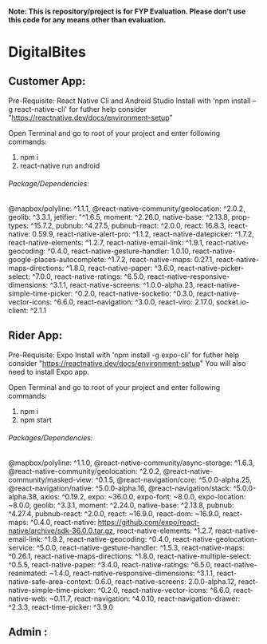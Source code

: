 #### Note: This is repository/project is for FYP Evaluation. Please don't use this code for any means other than evaluation.

# DigitalBites

## Customer App:

Pre-Requisite: React Native Cli and Android Studio
Install with 'npm install –g react-native-cli'
for futher help consider "https://reactnative.dev/docs/environment-setup"

Open Terminal and go to root of your project and enter following commands:
1. npm i
2. react-native run android

###### Package/Dependencies:
@mapbox/polyline: ^1.1.1,
@react-native-community/geolocation: ^2.0.2,
geolib: ^3.3.1,
jetifier: "^1.6.5,
moment: ^2.26.0,
native-base: ^2.13.8,
prop-types: ^15.7.2,
pubnub: ^4.27.5,
pubnub-react: ^2.0.0,
react: 16.8.3,
react-native: 0.59.9,
react-native-alert-pro: ^1.1.2,
react-native-datepicker: ^1.7.2,
react-native-elements: ^1.2.7,
react-native-email-link: ^1.9.1,
react-native-geocoding: ^0.4.0,
react-native-gesture-handler: 1.0.10,
react-native-google-places-autocomplete: ^1.7.2,
react-native-maps: 0.27.1,
react-native-maps-directions: ^1.8.0,
react-native-paper: ^3.6.0,
react-native-picker-select: ^7.0.0,
react-native-ratings: ^6.5.0,
react-native-responsive-dimensions: ^3.1.1,
react-native-screens: ^1.0.0-alpha.23,
react-native-simple-time-picker: ^0.2.0,
react-native-socketio: ^0.3.0,
react-native-vector-icons: ^6.6.0,
react-navigation: ^3.0.0,
react-viro: 2.17.0,
socket.io-client: ^2.1.1


## Rider App:

Pre-Requisite: Expo
Install with 'npm install -g expo-cli'
for futher help consider "https://reactnative.dev/docs/environment-setup"
You will also need to install Expo app.

Open Terminal and go to root of your project and enter following commands:
1. npm i
2. npm start

###### Packages/Dependencies:
@mapbox/polyline: ^1.1.0,
@react-native-community/async-storage: ^1.6.3,
@react-native-community/geolocation: ^2.0.2,
@react-native-community/masked-view: ^0.1.5,
@react-navigation/core: ^5.0.0-alpha.25,
@react-navigation/native: ^5.0.0-alpha.16,
@react-navigation/stack: ^5.0.0-alpha.38,
axios: ^0.19.2,
expo: ~36.0.0,
expo-font: ~8.0.0,
expo-location: ~8.0.0,
geolib: ^3.3.1,
moment: ^2.24.0,
native-base: ^2.13.8,
pubnub: ^4.27.4,
pubnub-react: ^2.0.0,
react: ~16.9.0,
react-dom: ~16.9.0,
react-maps: ^0.4.0,
react-native: https://github.com/expo/react-native/archive/sdk-36.0.0.tar.gz,
react-native-elements: ^1.2.7,
react-native-email-link: ^1.9.2,
react-native-geocoding: ^0.4.0,
react-native-geolocation-service: ^5.0.0,
react-native-gesture-handler: ^1.5.3,
react-native-maps: ^0.26.1,
react-native-maps-directions: ^1.8.0,
react-native-multiple-select: ^0.5.5,
react-native-paper: ^3.4.0,
react-native-ratings: ^6.5.0,
react-native-reanimated: ~1.4.0,
react-native-responsive-dimensions: ^3.1.1,
react-native-safe-area-context: 0.6.0,
react-native-screens: 2.0.0-alpha.12,
react-native-simple-time-picker: ^0.2.0,
react-native-vector-icons: ^6.6.0,
react-native-web: ~0.11.7,
react-navigation: ^4.0.10,
react-navigation-drawer: ^2.3.3,
react-time-picker: ^3.9.0

## Admin :

